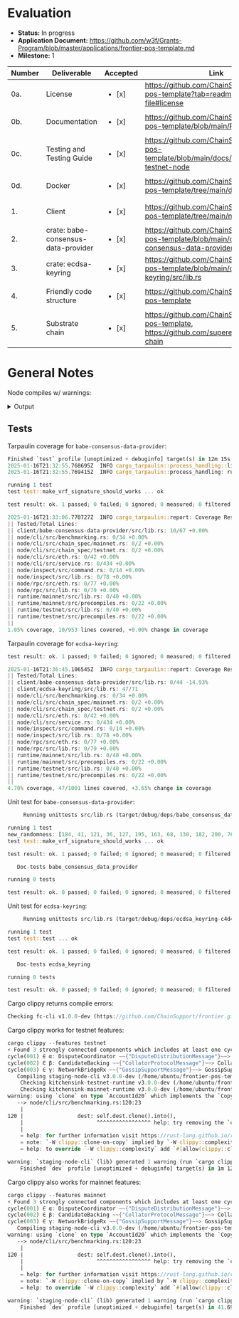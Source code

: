 # Evaluation

- **Status:** In progress
- **Application Document:** https://github.com/w3f/Grants-Program/blob/master/applications/frontier-pos-template.md
- **Milestone:** 1

| Number | Deliverable | Accepted | Link | Notes |
| ------------- | ------------- | ------------- | ------------- | ------------- |
| 0a. | License| <ul><li>[x] </li></ul> | https://github.com/ChainSupport/frontier-pos-template?tab=readme-ov-file#license| |
| 0b. | Documentation| <ul><li>[x] </li></ul> | https://github.com/ChainSupport/frontier-pos-template/blob/main/README.md | |
| 0c. | Testing and Testing Guide | <ul><li>[x] </li></ul> | https://github.com/ChainSupport/frontier-pos-template/blob/main/docs/tutorial.md#run-testnet-node | |
| 0d. | Docker | <ul><li>[x] </li></ul> | https://github.com/ChainSupport/frontier-pos-template/tree/main/docker | | 
| 1. | Client | <ul><li>[x] </li></ul> | https://github.com/ChainSupport/frontier-pos-template/tree/main/node/cli | | 
| 2. | crate: babe-consensus-data-provider | <ul><li>[x] </li></ul> | https://github.com/ChainSupport/frontier-pos-template/blob/main/client/babe-consensus-data-provider/src/lib.rs | |
| 3. | crate: ecdsa-keyring | <ul><li>[x] </li></ul> | https://github.com/ChainSupport/frontier-pos-template/blob/main/client/ecdsa-keyring/src/lib.rs | |
| 4. | Friendly code structure | <ul><li>[x] </li></ul> | https://github.com/ChainSupport/frontier-pos-template | |
| 5. | Substrate chain | <ul><li>[x] </li></ul> | https://github.com/ChainSupport/frontier-pos-template, https://github.com/superexchain/scs-chain | |

# General Notes

Node compiles w/ warnings:

<details>
  <summary>Output</summary>

```rust
   Compiling node-rpc v3.0.0-dev (/home/ubuntu/frontier-pos-template/node/rpc)
warning: unexpected `cfg` condition value: `txpool`
   --> node/rpc/src/eth.rs:206:11
    |
206 |     #[cfg(feature = "txpool")]
    |           ^^^^^^^^^^^^^^^^^^ help: remove the condition
    |
    = note: no expected values for `feature`
    = help: consider adding `txpool` as a feature in `Cargo.toml`
    = note: see <https://doc.rust-lang.org/nightly/rustc/check-cfg/cargo-specifics.html> for more information about checking conditional configuration
    = note: `#[warn(unexpected_cfgs)]` on by default

warning: unexpected `cfg` condition value: `txpool`
   --> node/rpc/src/eth.rs:209:11
    |
209 |     #[cfg(feature = "txpool")]
    |           ^^^^^^^^^^^^^^^^^^ help: remove the condition
    |
    = note: no expected values for `feature`
    = help: consider adding `txpool` as a feature in `Cargo.toml`
    = note: see <https://doc.rust-lang.org/nightly/rustc/check-cfg/cargo-specifics.html> for more information about checking conditional configuration

warning: `node-rpc` (lib) generated 2 warnings
warning: unused import: `ByteArray`
  --> runtime/mainnet/src/lib.rs:96:14
   |
96 |     crypto::{ByteArray, KeyTypeId},
   |              ^^^^^^^^^
   |
   = note: `#[warn(unused_imports)]` on by default

warning: type alias `VoterBagsListInstance` is never used
   --> runtime/mainnet/src/lib.rs:959:6
    |
959 | type VoterBagsListInstance = pallet_bags_list::Instance1;
    |      ^^^^^^^^^^^^^^^^^^^^^
    |
    = note: `#[warn(dead_code)]` on by default

warning: unused import: `ByteArray`
  --> runtime/testnet/src/lib.rs:96:14
   |
96 |     crypto::{ByteArray, KeyTypeId},
   |              ^^^^^^^^^
   |
   = note: `#[warn(unused_imports)]` on by default

warning: type alias `VoterBagsListInstance` is never used
   --> runtime/testnet/src/lib.rs:960:6
    |
960 | type VoterBagsListInstance = pallet_bags_list::Instance1;
    |      ^^^^^^^^^^^^^^^^^^^^^
    |
    = note: `#[warn(dead_code)]` on by default

warning: `kitchensink-mainnet-runtime` (lib) generated 2 warnings
client_loop: send disconnect: Broken pipe47/2250: kitchensink-testnet-runtime
```
</details>

## Tests

Tarpaulin coverage for `babe-consensus-data-provider`:
```rust
Finished `test` profile [unoptimized + debuginfo] target(s) in 12m 15s
2025-01-16T21:32:55.768695Z  INFO cargo_tarpaulin::process_handling::linux: Launching test
2025-01-16T21:32:55.769415Z  INFO cargo_tarpaulin::process_handling: running /home/ubuntu/frontier-pos-template/target/debug/deps/babe_consensus_data_provider-1f34ada6eb019ebc

running 1 test
test test::make_vrf_signature_should_works ... ok

test result: ok. 1 passed; 0 failed; 0 ignored; 0 measured; 0 filtered out; finished in 0.50s

2025-01-16T21:33:06.770727Z  INFO cargo_tarpaulin::report: Coverage Results:
|| Tested/Total Lines:
|| client/babe-consensus-data-provider/src/lib.rs: 10/67 +0.00%
|| node/cli/src/benchmarking.rs: 0/34 +0.00%
|| node/cli/src/chain_spec/mainnet.rs: 0/2 +0.00%
|| node/cli/src/chain_spec/testnet.rs: 0/2 +0.00%
|| node/cli/src/eth.rs: 0/42 +0.00%
|| node/cli/src/service.rs: 0/434 +0.00%
|| node/inspect/src/command.rs: 0/14 +0.00%
|| node/inspect/src/lib.rs: 0/78 +0.00%
|| node/rpc/src/eth.rs: 0/77 +0.00%
|| node/rpc/src/lib.rs: 0/79 +0.00%
|| runtime/mainnet/src/lib.rs: 0/40 +0.00%
|| runtime/mainnet/src/precompiles.rs: 0/22 +0.00%
|| runtime/testnet/src/lib.rs: 0/40 +0.00%
|| runtime/testnet/src/precompiles.rs: 0/22 +0.00%
|| 
1.05% coverage, 10/953 lines covered, +0.00% change in coverage
```
Tarpaulin coverage for `ecdsa-keyring`:
```rust
test result: ok. 1 passed; 0 failed; 0 ignored; 0 measured; 0 filtered out; finished in 15.45s

2025-01-16T21:36:45.106545Z  INFO cargo_tarpaulin::report: Coverage Results:
|| Tested/Total Lines:
|| client/babe-consensus-data-provider/src/lib.rs: 0/44 -14.93%
|| client/ecdsa-keyring/src/lib.rs: 47/71
|| node/cli/src/benchmarking.rs: 0/34 +0.00%
|| node/cli/src/chain_spec/mainnet.rs: 0/2 +0.00%
|| node/cli/src/chain_spec/testnet.rs: 0/2 +0.00%
|| node/cli/src/eth.rs: 0/42 +0.00%
|| node/cli/src/service.rs: 0/434 +0.00%
|| node/inspect/src/command.rs: 0/14 +0.00%
|| node/inspect/src/lib.rs: 0/78 +0.00%
|| node/rpc/src/eth.rs: 0/77 +0.00%
|| node/rpc/src/lib.rs: 0/79 +0.00%
|| runtime/mainnet/src/lib.rs: 0/40 +0.00%
|| runtime/mainnet/src/precompiles.rs: 0/22 +0.00%
|| runtime/testnet/src/lib.rs: 0/40 +0.00%
|| runtime/testnet/src/precompiles.rs: 0/22 +0.00%
|| 
4.70% coverage, 47/1001 lines covered, +3.65% change in coverage
```

Unit test for `babe-consensus-data-provider`:
```rust
     Running unittests src/lib.rs (target/debug/deps/babe_consensus_data_provider-1f34ada6eb019ebc)

running 1 test
new_randomness: [184, 41, 121, 36, 127, 195, 163, 68, 130, 182, 200, 76, 132, 19, 73, 163, 157, 157, 252, 66, 121, 55, 45, 99, 141, 249, 29, 240, 145, 53, 178, 68]
test test::make_vrf_signature_should_works ... ok

test result: ok. 1 passed; 0 failed; 0 ignored; 0 measured; 0 filtered out; finished in 0.24s

   Doc-tests babe_consensus_data_provider

running 0 tests

test result: ok. 0 passed; 0 failed; 0 ignored; 0 measured; 0 filtered out; finished in 0.00s
```
Unit test for `ecdsa-keyring`:
```rust
     Running unittests src/lib.rs (target/debug/deps/ecdsa_keyring-c4d4b39fc7d7be02)

running 1 test
test test::test ... ok

test result: ok. 1 passed; 0 failed; 0 ignored; 0 measured; 0 filtered out; finished in 7.64s

   Doc-tests ecdsa_keyring

running 0 tests

test result: ok. 0 passed; 0 failed; 0 ignored; 0 measured; 0 filtered out; finished in 0.00s
```

Cargo clippy returns compile errors:

```rust
Checking fc-cli v1.0.0-dev (https://github.com/ChainSupport/frontier.git?branch=release-polkadot-v1.13.0#de644003) error[E0425]: cannot find function `run` in crate `node_cli`   --> node/cli/bin/main.rs:27:15    | 27 |     node_cli::run()    |               ^^^ not found in `node_cli`    | help: consider importing one of these items    | 23 + use crate::cumulus_client_consensus_aura::collators::basic::run;    | 23 + use crate::cumulus_client_consensus_aura::collators::lookahead::run;    | 23 + use crate::polkadot_cli::run;    | 23 + use crate::sc_mixnet::run;    |      and 1 other candidate help: if you import `run`, refer to it directly    | 27 -     node_cli::run() 27 +     run()    | For more information about this error, try `rustc --explain E0425`. error: could not compile `staging-node-cli` (bin "substrate") due to 1 previous error
```
Cargo clippy works for testnet features:

```rust
cargo clippy --features testnet
⚡ Found 3 strongly connected components which includes at least one cycle each
cycle(001) ∈ α: DisputeCoordinator ~~{"DisputeDistributionMessage"}~~> DisputeDistribution ~~{"DisputeCoordinatorMessage"}~~>  *
cycle(002) ∈ β: CandidateBacking ~~{"CollatorProtocolMessage"}~~> CollatorProtocol ~~{"CandidateBackingMessage"}~~>  *
cycle(003) ∈ γ: NetworkBridgeRx ~~{"GossipSupportMessage"}~~> GossipSupport ~~{"NetworkBridgeRxMessage"}~~>  *
   Compiling staging-node-cli v3.0.0-dev (/home/ubuntu/frontier-pos-template/node/cli)
    Checking kitchensink-testnet-runtime v3.0.0-dev (/home/ubuntu/frontier-pos-template/runtime/testnet)
    Checking kitchensink-mainnet-runtime v3.0.0-dev (/home/ubuntu/frontier-pos-template/runtime/mainnet)
warning: using `clone` on type `AccountId20` which implements the `Copy` trait
   --> node/cli/src/benchmarking.rs:120:23
    |
120 |                 dest: self.dest.clone().into(),
    |                       ^^^^^^^^^^^^^^^^^ help: try removing the `clone` call: `self.dest`
    |
    = help: for further information visit https://rust-lang.github.io/rust-clippy/master/index.html#clone_on_copy
    = note: `-W clippy::clone-on-copy` implied by `-W clippy::complexity`
    = help: to override `-W clippy::complexity` add `#[allow(clippy::clone_on_copy)]`

warning: `staging-node-cli` (lib) generated 1 warning (run `cargo clippy --fix --lib -p staging-node-cli` to apply 1 suggestion)
    Finished `dev` profile [unoptimized + debuginfo] target(s) in 1m 12s
```
Cargo clippy also works for mainnet features:

```rust
cargo clippy --features mainnet
⚡ Found 3 strongly connected components which includes at least one cycle each
cycle(001) ∈ α: DisputeCoordinator ~~{"DisputeDistributionMessage"}~~> DisputeDistribution ~~{"DisputeCoordinatorMessage"}~~>  *
cycle(002) ∈ β: CandidateBacking ~~{"CollatorProtocolMessage"}~~> CollatorProtocol ~~{"CandidateBackingMessage"}~~>  *
cycle(003) ∈ γ: NetworkBridgeRx ~~{"GossipSupportMessage"}~~> GossipSupport ~~{"NetworkBridgeRxMessage"}~~>  *
   Compiling staging-node-cli v3.0.0-dev (/home/ubuntu/frontier-pos-template/node/cli)
warning: using `clone` on type `AccountId20` which implements the `Copy` trait
   --> node/cli/src/benchmarking.rs:120:23
    |
120 |                 dest: self.dest.clone().into(),
    |                       ^^^^^^^^^^^^^^^^^ help: try removing the `clone` call: `self.dest`
    |
    = help: for further information visit https://rust-lang.github.io/rust-clippy/master/index.html#clone_on_copy
    = note: `-W clippy::clone-on-copy` implied by `-W clippy::complexity`
    = help: to override `-W clippy::complexity` add `#[allow(clippy::clone_on_copy)]`

warning: `staging-node-cli` (lib) generated 1 warning (run `cargo clippy --fix --lib -p staging-node-cli` to apply 1 suggestion)
    Finished `dev` profile [unoptimized + debuginfo] target(s) in 41.69s
```
